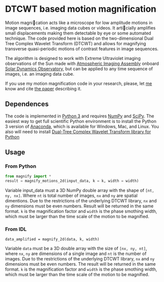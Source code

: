 
# DTCWT based motion magnification
Motion magnication acts like a microscope for low amplitude motions in image sequences, i.e. imaging data cubes or videos. It articially amplifies small displacements making them detectable by eye or some automated technique. The code provided here  is based on the two-dimensional Dual Tree Complex Wavelet Transform (DTCWT) and  allows for magnifying transverse quasi-periodic motions of contrast features in image sequences. 

The algorithm is designed to work with Extreme Ultraviolet imaging observations of the Sun made with [Atmospheric Imaging Assembly](http://aia.lmsal.com) onboard [Solar Dynamics Observatory](http://sdo.gsfc.nasa.gov), but can be applied to any time sequence of images, i.e. an imaging data cube.

If you use my motion magnification code in your research, please, let [me](mailto:sergey.istp@gmail.com) know and cite [the paper](http://adsabs.harvard.edu/doi/10.1007/s11207-016-1013-z) describing it.

## Dependences
The  code is implemented in [Python 3](https://www.python.org) and requires [NumPy](http://www.numpy.org) and  [SciPy](http://scipy.org). The easiest way to get full scientific Python environment is to install the Python  3 version of [Anaconda](https://www.continuum.io/downloads), which is available for Windows, Mac, and Linux. 
You also will need to install [Dual-Tree Complex Wavelet Transform library for Python](https://github.com/rjw57/dtcwt)

## Usage
### From Python
```python
from magnify import *
result = magnify_motions_2d(input_data, k = k, width = width)
```
Variable input_data must a 3D NumPy double array with the shape of `[nt, ny, nx]`. Where `nt`  is total number of images, `nx` and `ny` are spatial dimentions. Due to the restrictions of the underlying DTCWT library,  `nx` and `ny` dimensions must be even numbers. Result will be returned in the same format. `k` is the magnification factor and `width` is the phase smothing width, which must be larger than the time scale of the motion to be magnified. 

 
### From IDL
```idl
data_amplified = magnify_2d(data, k, width)
```
Variable `data` must be a 3D double array with the size of `[nx, ny, nt]`,  where `nx`,  `ny`  are dimensions of a single image and `nt` is the number of images. Due to the restrictions of the underlying DTCWT library,  `nx` and `ny` dimensions must be even numbers. The result will be returned in the same format. `k` is the magnification factor and `width` is the phase smothing width, which must be larger than the time scale of the motion to be magnified. 

